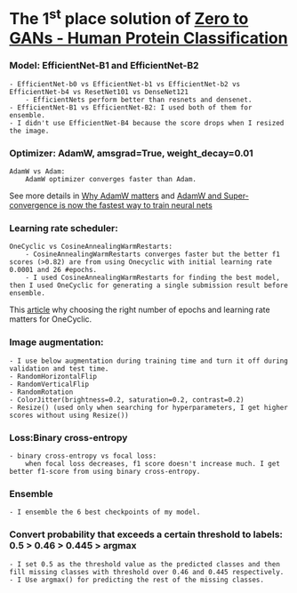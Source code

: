 # The 1<sup>st</sup> place solution of [Zero to GANs - Human Protein Classification](https://www.kaggle.com/c/jovian-pytorch-z2g)


### Model: EfficientNet-B1 and EfficientNet-B2
    - EfficientNet-b0 vs EfficientNet-b1 vs EfficientNet-b2 vs EfficientNet-b4 vs ResetNet101 vs DenseNet121
        - EfficientNets perform better than resnets and densenet.
    - EfficientNet-B1 vs EfficientNet-B2: I used both of them for ensemble.
    - I didn't use EfficientNet-B4 because the score drops when I resized the image.
    
### Optimizer: AdamW, amsgrad=True, weight_decay=0.01
    AdamW vs Adam:         
        AdamW optimizer converges faster than Adam. 
   See more details in [Why AdamW matters](https://towardsdatascience.com/why-adamw-matters-736223f31b5d) and [AdamW and Super-convergence is now the fastest way to train neural nets](https://www.fast.ai/2018/07/02/adam-weight-decay/)
        

### Learning rate scheduler: 
    OneCyclic vs CosineAnnealingWarmRestarts:  
        - CosineAnnealingWarmRestarts converges faster but the better f1 scores (>0.82) are from using Onecyclic with initial learning rate 0.0001 and 26 #epochs.
        - I used CosineAnnealingWarmRestarts for finding the best model, then I used OneCyclic for generating a single submission result before ensemble.
   This [article](https://towardsdatascience.com/adaptive-and-cyclical-learning-rates-using-pytorch-2bf904d18dee) why choosing the right number of epochs and learning rate matters for OneCyclic.

### Image augmentation:
    - I use below augmentation during training time and turn it off during validation and test time.
    - RandomHorizontalFlip
    - RandomVerticalFlip
    - RandomRotation
    - ColorJitter(brightness=0.2, saturation=0.2, contrast=0.2)
    - Resize() (used only when searching for hyperparameters, I get higher scores without using Resize())
    
### Loss:Binary cross-entropy
    - binary cross-entropy vs focal loss: 
        when focal loss decreases, f1 score doesn't increase much. I get better f1-score from using binary cross-entropy.
    
### Ensemble
    - I ensemble the 6 best checkpoints of my model.
 
### Convert probability that exceeds a certain threshold to labels: 0.5 > 0.46 > 0.445 > argmax
    - I set 0.5 as the threshold value as the predicted classes and then fill missing classes with threshold over 0.46 and 0.445 respectively. 
    - I Use argmax() for predicting the rest of the missing classes.
